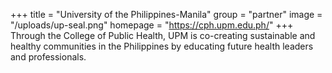 +++
title = "University of the Philippines-Manila"
group = "partner"
image = "/uploads/up-seal.png"
homepage = "https://cph.upm.edu.ph/"
+++
T﻿hrough the College of Public Health, UPM is co-creating sustainable and healthy communities in the Philippines by educating future health leaders and professionals.